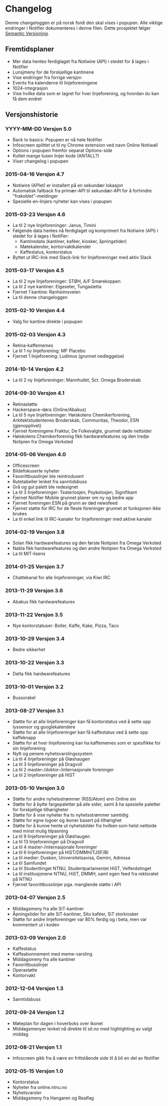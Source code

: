 # Changelog
Denne changeloggen er på norsk fordi den skal vises i popupen.
Alle viktige endringer i Notifier dokumenteres i denne filen.
Dette prosjektet følger [Semantic Versioning](http://semver.org/).

## Fremtidsplaner
* Mer data hentes ferdiglaget fra Notiwire (API) i stedet for å lages i Notifier
* Lunsjmeny for de forskjellige kantinene
* Vise endringer fra forrige versjon
* Events fra kalenderne til linjeforeningene
* 1024-integrasjon
* Vise hvilke data som er lagret for hver linjeforening, og hvordan du kan få dem endret

## Versjonshistorie

### YYYY-MM-DD Versjon 5.0
* Back to basics: Popupen er nå hele Notifier
* Infoscreen splittet ut til ny Chrome extension ved navn Online Notiwall
* Options i popupen fremfor separat Options-side
* Kuttet mange tusen linjer kode (ANTALL?)
* Viser changelog i popupen

### 2015-04-16 Versjon 4.7
* Notiwire (APIet) er installert på en sekundær lokasjon
* Automatisk fallback fra primær-API til sekundær-API for å forhindre "frakoblet"-meldinger
* Spesielle en-linjers nyheter kan vises i popupen

### 2015-03-23 Versjon 4.6
* La til 2 nye linjeforeninger: Janus, Timini
* Følgende data hentes nå ferdiglaget og komprimert fra Notiwire (API) i stedet for å lages i Notifier:
	* Kantinedata (kantiner, kaféer, kiosker, åpningstider)
	* Møtekalender, kontorvaktkalender
	* Kaffestatus, kontorstatus
* Byttet ut IRC-link med Slack-link for linjeforeninger med aktiv Slack

### 2015-03-17 Versjon 4.5
* La til 2 nye linjeforeninger: STØH, A/F Smørekoppen
* La til 2 nye kantiner: Elgeseter, Tungasletta
* Fjernet 1 kantine: Ranheimsveien
* La til denne changeloggen

### 2015-02-10 Versjon 4.4
* Valg for kantine direkte i popupen

### 2015-02-03 Versjon 4.3
* Retina-kaffememes
* La til 1 ny linjeforening: MF Placebo
* Fjernet 1 linjeforening: Ludimus (grunnet nedleggelse)

### 2014-10-14 Versjon 4.2
* La til 2 ny linjeforeninger: Mannhullet, Sct. Omega Broderskab

### 2014-09-30 Versjon 4.1
* Retinastøtte
* Hackerspace-døra (Online/Abakus)
* La til 5 nye linjeforeninger: Høiskolens Chemikerforening, Arkitektstudentenes Broderskab, Communitas, Theodor, ESN (gjenopplivet)
* Fjernet foreningene Fraktur, De Folkevalgte, grunnet døde nettsider
* Høiskolens Chemikerforening fikk hardwarefeatures og den tredje Notipien fra Omega Verksted

### 2014-05-06 Versjon 4.0
* Officescreen
* Bildefokuserte nyheter
* Favorittbusslinjer ble reintrodusert
* Rutetabeller lenket fra sanntidsbuss
* Grå og gul palett ble redesignet
* La til 3 linjeforeninger: Teaterlosjen, Psykolosjen, Signifikant
* Fjernet Notifier Mobile grunnet planer om ny og bedre app
* Fjernet foreningen ESN på grunn av død newsfeed
* Fjernet støtte for IRC for de fleste foreninger grunnet at funksjonen ikke brukes
* La til enkel link til IRC-kanaler for linjeforeninger med aktive kanaler

### 2014-02-19 Versjon 3.8
* Solan fikk hardwarefeatures og den første Notipien fra Omega Verksted
* Nabla fikk hardwarefeatures og den andre Notipien fra Omega Verksted
* La til MIT-lisens

### 2014-01-25 Versjon 3.7
* Chattekanal for alle linjeforeninger, via Kiwi IRC

### 2013-11-29 Versjon 3.6
* Abakus fikk hardwarefeatures

### 2013-11-22 Versjon 3.5
* Nye kontorstatuser: Boller, Kaffe, Kake, Pizza, Taco

### 2013-10-29 Versjon 3.4
* Bedre sikkerhet

### 2013-10-22 Versjon 3.3
* Delta fikk hardwarefeatures

### 2013-10-01 Versjon 3.2
* Bussorakel

### 2013-08-27 Versjon 3.1
* Støtte for at alle linjeforeninger kan få kontorstatus ved å sette opp lyssensor og googlekalendere
* Støtte for at alle linjeforeninger kan få kaffestatus ved å sette opp kaffeknapp
* Støtte for at hver linjeforening kan ha kaffememes som er spesifikke for sin linjeforening
* Nytt og penere nyhetsvarslingssystem
* La til 4 linjeforeninger på Gløshaugen
* La til 3 linjeforeninger på Dragvoll
* La til 2 master-/doktor-/internasjonale foreninger
* La til 2 linjeforeninger på HiST

### 2013-05-10 Versjon 3.0
* Støtte for andre nyhetsstrømmer (RSS/Atom) enn Online sin
* Støtte for å bytte fargepaletter på alle sider, samt å ha spesielle paletter for forskjellige tilhørigheter
* Støtte for å vise nyheter fra to nyhetsstrømmer samtidig
* Støtte for egne logoer og ikoner basert på tilhørighet
* Støtte for å kunne hente ut nyhetsbilder fra hvilken som helst nettside med minst mulig tilpasning
* La til 9 linjeforeninger på Gløshaugen
* La til 13 linjeforeninger på Dragvoll
* La til 4 master-/internasjonale foreninger
* La til 6 linjeforeninger på HiST/DMMH/TJSF/BI
* La til medier: Dusken, Universitetsavisa, Gemini, Adressa
* La til Samfundet
* La til Studenttinget NTNU, Studentparlamentet HiST, Velferdstinget
* La til institusjonene NTNU, HiST, DMMH, samt egen feed fra rektoratet på NTNU
* Fjernet favorittbusslinjer pga. manglende støtte i API

### 2013-04-07 Versjon 2.5
* Middagsmeny fra alle SiT-kantiner
* Åpningstider for alle SiT-kantiner, Sito kaféer, SiT storkiosker
* Støtte for andre linjeforeninger var 80% ferdig og i beta, men var kommentert ut i koden

### 2013-03-09 Versjon 2.0
* Kaffestatus
* Kaffeabonnement med meme-varsling
* Middagsmeny fra alle kantiner
* Favorittbusslinjer
* Operastøtte
* Kontorvakt

### 2012-12-04 Versjon 1.3
* Sanntidsbuss

### 2012-09-24 Versjon 1.2
* Møteplan for dagen i hoverboks over ikonet
* Middagsmenyer lenket nå direkte til sit.no med highlighting av valgt middag

### 2012-08-21 Versjon 1.1
* Infoscreen gikk fra å være en frittstående side til å bli en del av Notifier

### 2012-05-15 Versjon 1.0
* Kontorstatus
* Nyheter fra online.ntnu.no
* Nyhetsvarsler
* Middagsmeny fra Hangaren og Realfag
